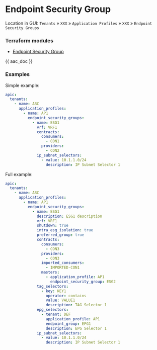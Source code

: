 # Endpoint Security Group

Location in GUI:
`Tenants` » `XXX` » `Application Profiles` » `XXX` » `Endpoint Security Groups`

### Terraform modules

* [Endpoint Security Group](https://registry.terraform.io/modules/netascode/endpoint-security-group/aci/latest)

{{ aac_doc }}

### Examples

Simple example:

```yaml
apic:
  tenants:
    - name: ABC
      application_profiles:
        - name: AP1
          endpoint_security_groups:
            - name: ESG1
              vrf: VRF1
              contracts:
                consumers:
                  - CON1
                providers:
                  - CON2
              ip_subnet_selectors:
                - value: 10.1.1.0/24
                  description: IP Subnet Selector 1
```

Full example:

```yaml
apic:
  tenants:
    - name: ABC
      application_profiles:
        - name: AP1
          endpoint_security_groups:
            - name: ESG1
              description: ESG1 description
              vrf: VRF1
              shutdown: true
              intra_esg_isolation: true
              preferred_group: true
              contracts:
                consumers:
                  - CON3
                providers:
                  - CON3
                imported_consumers:
                  - IMPORTED-CON1
                masters:
                  - application_profile: AP1
                    endpoint_security_group: ESG2
              tag_selectors:
                - key: KEY1
                  operator: contains
                  value: VALUE1
                  description: TAG Selector 1
              epg_selectors:
                - tenant: DEF
                  application_profile: AP1
                  endpoint_group: EPG1
                  description: EPG Selector 1
              ip_subnet_selectors:
                - value: 10.1.1.0/24
                  description: IP Subnet Selector 1
```
